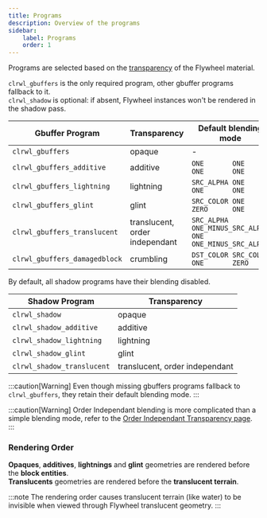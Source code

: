 ```yaml
---
title: Programs
description: Overview of the programs
sidebar:
    label: Programs
    order: 1
---
```


Programs are selected based on the [transparency](https://github.com/Engine-Room/Flywheel/blob/dc5bc8e64976c69b38abb6965d5cd9033e5a8808/common/src/api/java/dev/engine_room/flywheel/api/material/Transparency.java) of the Flywheel material.

`clrwl_gbuffers` is the only required program, other gbuffer programs fallback to it.  
`clrwl_shadow` is optional: if absent, Flywheel instances won't be rendered in the shadow pass.

| Gbuffer Program                 | Transparency                                        | Default blending mode                                         |
|---------------------------------|-----------------------------------------------------|---------------------------------------------------------------|
| `clrwl_gbuffers`                | opaque                                              | -                                                             |
| `clrwl_gbuffers_additive`       | additive                                            | `ONE       ONE                 ONE       ONE                ` |
| `clrwl_gbuffers_lightning`      | lightning                                           | `SRC_ALPHA ONE                 ONE       ONE                ` |
| `clrwl_gbuffers_glint`          | glint                                               | `SRC_COLOR ONE                 ZERO      ONE                ` |
| `clrwl_gbuffers_translucent`    | translucent, order independant                      | `SRC_ALPHA ONE_MINUS_SRC_ALPHA ONE       ONE_MINUS_SRC_ALPHA` |
| `clrwl_gbuffers_damagedblock`   | crumbling                                           | `DST_COLOR SRC_COLOR           ONE       ZERO               ` |

By default, all shadow programs have their blending disabled.  

| Shadow Program                  | Transparency                                        |
|---------------------------------|-----------------------------------------------------|
| `clrwl_shadow`                  | opaque                                              |
| `clrwl_shadow_additive`         | additive                                            |
| `clrwl_shadow_lightning`        | lightning                                           |
| `clrwl_shadow_glint`            | glint                                               |
| `clrwl_shadow_translucent`      | translucent, order independant                      |

:::caution[Warning]
Even though missing gbuffers programs fallback to `clrwl_gbuffers`, they retain their default blending mode.
:::

:::caution[Warning]
Order Independant blending is more complicated than a simple blending mode, refer to the [Order Independant Transparency page](/colorwheel/whatis/oit/).
:::

### Rendering Order

**Opaques**, **additives**, **lightnings** and **glint** geometries are rendered before the **block entities**.  
**Translucents** geometries are rendered before the **translucent terrain**.  

:::note
The rendering order causes translucent terrain (like water) to be invisible when viewed through Flywheel translucent geometry.
:::
